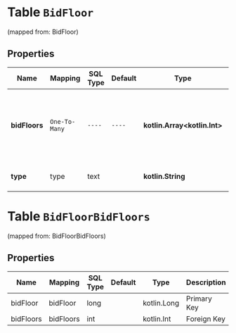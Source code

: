 
# Table `BidFloor`
(mapped from: BidFloor)

## Properties
Name | Mapping | SQL Type | Default | Type | Description | Notes
---- | ------- | -------- | ------- | ---- | ----------- | -----
**bidFloors** | `One-To-Many` | `----` | `----`  | **kotlin.Array&lt;kotlin.Int&gt;** | A list of bid floors in micro currency. For example, [100000, 200000] |  [optional]
**type** | type | text |  | **kotlin.String** | Always the string &#39;bidfloor&#39; |  [optional]


# **Table `BidFloorBidFloors`**
(mapped from: BidFloorBidFloors)

## Properties
Name | Mapping | SQL Type | Default | Type | Description | Notes
---- | ------- | -------- | ------- | ---- | ----------- | -----
bidFloor | bidFloor | long | | kotlin.Long | Primary Key | *one*
bidFloors | bidFloors | int | | kotlin.Int | Foreign Key | *many*




